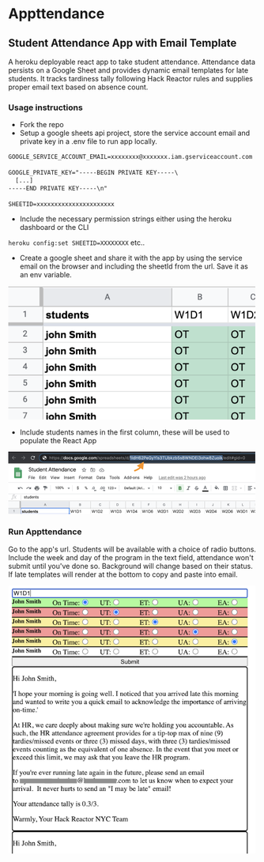 # Appttendance

## Student Attendance App with Email Template

A heroku deployable react app to take student attendance. Attendance data persists on a Google Sheet and provides dynamic email templates for late students. It tracks tardiness tally following Hack Reactor rules and supplies proper email text based on absence count.

### Usage instructions

- Fork the repo
- Setup a google sheets api project, store the service account email and private key in a .env file to run app locally.

```
GOOGLE_SERVICE_ACCOUNT_EMAIL=xxxxxxxx@xxxxxxx.iam.gserviceaccount.com

GOOGLE_PRIVATE_KEY="-----BEGIN PRIVATE KEY-----\
  [...]
-----END PRIVATE KEY-----\n"

SHEETID=xxxxxxxxxxxxxxxxxxxxxx
```

- Include the necessary permission strings either using the heroku dashboard or the CLI

`heroku config:set SHEETID=XXXXXXXX` etc..

- Create a google sheet and share it with the app by using the service email on the browser and including the sheetId from the url. Save it as an env variable.

<img src='readmeFiles/tableExample.png' width=500/>

- Include students names in the first column, these will be used to populate the React App

<img src='readmeFiles/sheetId.png' width=500 />

### Run Appttendance

Go to the app's url.
Students will be available with a choice of radio buttons.
Include the week and day of the program in the text field, attendance won't submit until you've done so. Background will change based on their status. If late templates will render at the bottom to copy and paste into email.

<img src='readmeFiles/preview.png' width=500/>
